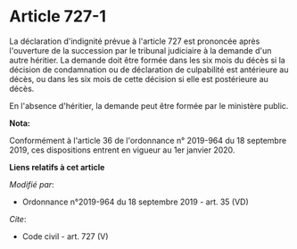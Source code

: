# Article 727-1

La déclaration d'indignité prévue à l'article 727 est prononcée après l'ouverture de la succession par le tribunal judiciaire
à la demande d'un autre héritier. La demande doit être formée dans les six mois du décès si la décision de condamnation ou de
déclaration de culpabilité est antérieure au décès, ou dans les six mois de cette décision si elle est postérieure au décès.

En l'absence d'héritier, la demande peut être formée par le ministère public.

**Nota:**

Conformément à l'article 36 de l'ordonnance n° 2019-964 du 18 septembre 2019, ces dispositions entrent en vigueur au 1er
janvier 2020.

**Liens relatifs à cet article**

_Modifié par_:

  - Ordonnance n°2019-964 du 18 septembre 2019 - art. 35 (VD)

_Cite_:

  - Code civil - art. 727 (V)
